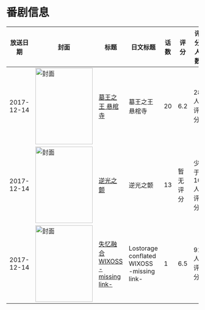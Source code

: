 # 番剧信息

|放送日期|封面|标题|日文标题|话数|评分|评分人数|
|---|---|---|---|---|---|---|
|2017-12-14|<img src="https://lain.bgm.tv/pic/cover/c/0c/c6/226250_Dlanm.jpg" alt="封面" style="width:150px;height:200px;object-fit:cover;">|[墓王之王 悬棺寺](https://bangumi.tv/subject/226250)|墓王之王 悬棺寺|20|6.2|28人评分|
|2017-12-14|<img src="https://lain.bgm.tv/pic/cover/c/77/91/228513_BwoBi.jpg" alt="封面" style="width:150px;height:200px;object-fit:cover;">|[逆光之颤](https://bangumi.tv/subject/228513)|逆光之颤|13|暂无评分|少于10人评分|
|2017-12-14|<img src="https://lain.bgm.tv/pic/cover/c/34/c5/221655_0d8oI.jpg" alt="封面" style="width:150px;height:200px;object-fit:cover;">|[失忆融合WIXOSS -missing link-](https://bangumi.tv/subject/221655)|Lostorage conflated WIXOSS -missing link-|1|6.5|91人评分|
